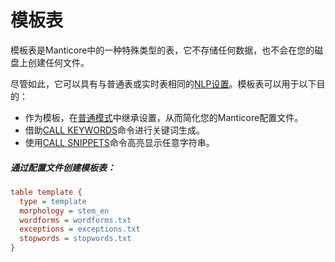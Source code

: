 # 模板表

<!-- example template -->

模板表是Manticore中的一种特殊类型的表，它不存储任何数据，也不会在您的磁盘上创建任何文件。

尽管如此，它可以具有与普通表或实时表相同的[NLP设置](../../Creating_a_table/Local_tables/Plain_and_real-time_table_settings.md#inplace_reloc_factor)。模板表可以用于以下目的：

- 作为模板，在[普通模式](../../Creating_a_table/Local_tables.md#在配置中定义表结构（普通模式）)中继承设置，从而简化您的Manticore配置文件。
- 借助[CALL KEYWORDS](../../Searching/Autocomplete.md#CALL-KEYWORDS)命令进行关键词生成。
- 使用[CALL SNIPPETS](../../Searching/Highlighting.md#CALL-SNIPPETS)命令高亮显示任意字符串。

<!-- intro -->

##### 通过配置文件创建模板表：

<!-- request CONFIG -->

```ini
table template {
  type = template
  morphology = stem_en
  wordforms = wordforms.txt
  exceptions = exceptions.txt
  stopwords = stopwords.txt
}
```
<!-- end -->
<!-- proofread -->